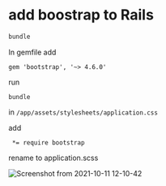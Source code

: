 # add boostrap to Rails 

```sh
bundle
```

In gemfile add
```
gem 'bootstrap', '~> 4.6.0'
```

run
```shell
bundle
```


 
 in `/app/assets/stylesheets/application.css` 

add 
```
 *= require bootstrap
```

rename to application.scss


 ![Screenshot from 2021-10-11 12-10-42](https://user-images.githubusercontent.com/21187699/136843933-8acda2a0-231a-4b12-97b0-a6ed647315f8.png)
